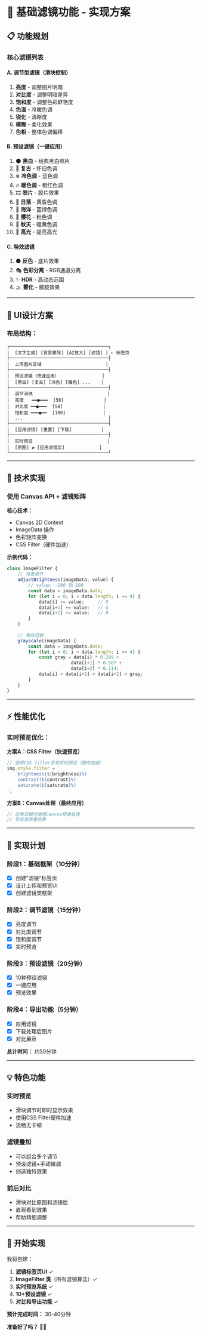 # 🎨 基础滤镜功能 - 实现方案

## 📋 功能规划

### 核心滤镜列表

#### **A. 调节型滤镜**（滑块控制）
1. **亮度** - 调整图片明暗
2. **对比度** - 调整明暗差异
3. **饱和度** - 调整色彩鲜艳度
4. **色温** - 冷暖色调
5. **锐化** - 清晰度
6. **模糊** - 柔化效果
7. **色相** - 整体色调偏移

#### **B. 预设滤镜**（一键应用）
1. 🌑 **黑白** - 经典黑白照片
2. 📜 **复古** - 怀旧色调
3. ❄️ **冷色调** - 蓝色调
4. 🔥 **暖色调** - 橙红色调
5. 🎞️ **胶片** - 胶片效果
6. 🌅 **日落** - 黄昏色调
7. 🌊 **海洋** - 蓝绿色调
8. 🌸 **樱花** - 粉色调
9. 🍂 **秋天** - 暖黄色调
10. 🌟 **高光** - 提亮高光

#### **C. 特效滤镜**
1. ⚫ **反色** - 底片效果
2. 🎭 **色彩分离** - RGB通道分离
3. ✨ **HDR** - 高动态范围
4. 🌫️ **雾化** - 朦胧效果

---

## 🎨 UI设计方案

### 布局结构：

```
┌─────────────────────────────────────┐
│  [文字生成] [背景移除] [AI放大] [滤镜] │ ← 标签页
├─────────────────────────────────────┤
│  上传图片区域                        │
├─────────────────────────────────────┤
│  预设滤镜（快速应用）                │
│  [黑白] [复古] [冷色] [暖色] ...    │
├─────────────────────────────────────┤
│  调节滑块                            │
│  亮度   ━━●━━━  [50]               │
│  对比度 ━━●━━━  [50]               │
│  饱和度 ━━━●━━  [100]              │
│  ...                                │
├─────────────────────────────────────┤
│  [应用滤镜] [重置] [下载]           │
├─────────────────────────────────────┤
│  实时预览                            │
│  [原图] ⇄ [应用滤镜后]             │
└─────────────────────────────────────┘
```

---

## 🔧 技术实现

### 使用 Canvas API + 滤镜矩阵

**核心技术：**
- Canvas 2D Context
- ImageData 操作
- 色彩矩阵变换
- CSS Filter（硬件加速）

**示例代码：**
```javascript
class ImageFilter {
    // 亮度调节
    adjustBrightness(imageData, value) {
        // value: -100 到 100
        const data = imageData.data;
        for (let i = 0; i < data.length; i += 4) {
            data[i] += value;     // R
            data[i+1] += value;   // G
            data[i+2] += value;   // B
        }
    }
    
    // 黑白滤镜
    grayscale(imageData) {
        const data = imageData.data;
        for (let i = 0; i < data.length; i += 4) {
            const gray = data[i] * 0.299 + 
                        data[i+1] * 0.587 + 
                        data[i+2] * 0.114;
            data[i] = data[i+1] = data[i+2] = gray;
        }
    }
}
```

---

## ⚡ 性能优化

### 实时预览优化：

**方案A：CSS Filter（快速预览）**
```javascript
// 使用CSS filter实现实时预览（硬件加速）
img.style.filter = `
    brightness(${brightness}%)
    contrast(${contrast}%)
    saturate(${saturate}%)
`;
```

**方案B：Canvas处理（最终应用）**
```javascript
// 应用滤镜时使用Canvas精确处理
// 导出高质量结果
```

---

## 🎯 实现计划

### 阶段1：基础框架（10分钟）
- [x] 创建"滤镜"标签页
- [x] 设计上传和预览UI
- [x] 创建滤镜类框架

### 阶段2：调节滤镜（15分钟）
- [x] 亮度调节
- [x] 对比度调节
- [x] 饱和度调节
- [x] 实时预览

### 阶段3：预设滤镜（20分钟）
- [x] 10种预设滤镜
- [x] 一键应用
- [x] 预览效果

### 阶段4：导出功能（5分钟）
- [x] 应用滤镜
- [x] 下载处理后图片
- [x] 对比展示

**总计时间：** 约50分钟

---

## 💡 特色功能

### **实时预览**
- 滑块调节时即时显示效果
- 使用CSS Filter硬件加速
- 流畅无卡顿

### **滤镜叠加**
- 可以组合多个调节
- 预设滤镜+手动微调
- 创造独特效果

### **前后对比**
- 滑块对比原图和滤镜后
- 直观看到效果
- 帮助精细调整

---

## 🚀 开始实现

我将创建：

1. **滤镜标签页UI** ✓
2. **ImageFilter 类**（所有滤镜算法）✓
3. **实时预览系统** ✓
4. **10+预设滤镜** ✓
5. **对比和导出功能** ✓

**预计完成时间：** 30-40分钟

**准备好了吗？** 🎨✨

